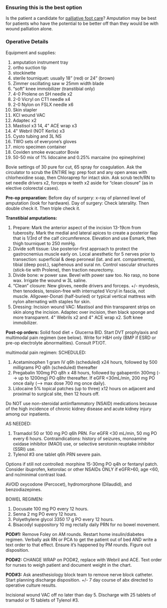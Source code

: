 <!-- Global site tag (gtag.js) - Google Analytics -->
<script async src="https://www.googletagmanager.com/gtag/js?id=G-BK8G9L0WNT"></script>
<script>
  window.dataLayer = window.dataLayer || [];
  function gtag(){dataLayer.push(arguments);}
  gtag('js', new Date());

  gtag('config', 'G-BK8G9L0WNT');
</script>

### Ensuring this is the best option

Is the patient a candidate for [palliative foot care](https://github.com/nealbarshes/nealbarshes.github.io/blob/main/articles/BarshesPalliativeFoot.pdf)? Amputation may be best for patients who have the potential to be better off than they would be with wound palliation alone.

### Operative Details

Equipment and supplies:
1.  amputation instrument tray
2.  ortho suction tip
3.  stockinette
4.  sterile tourniquet: usually 18” (red) or 24” (brown)
5.  Zimmer oscillating saw w 25mm width blade
6.  “soft” knee immobilizer (transtibial only)
7.  4-0 Prolene on SH needle x2
8.  2-0 Vicryl on CT1 needle x4
9.  2-0 Nylon on FSLX needle x6
10. Skin stapler
11. KCI wound VAC
12. Adaptec x2
13. Mastisol x3
14, 4" ACE wrap x3
15. 4" Webril (NOT Kerlix) x3
16. Cysto tubing and 3L NS
17. TWO sets of everyone’s gloves
18. micro specimen container
19. Coviden smoke evacuator Bovie
20. 50-50 mix of 1% lidocaine and 0.25% marcaine (no epinephrine)

Bovie settings of 30 pure for cut, 65 spray for coagulation. Ask the circulator to scrub the ENTIRE leg: prep foot and any open areas with chlorhexidine soap, then Chloraprep for intact skin. Ask scrub tech/RN to set needle drivers x2, forceps w teeth x2 aside for “clean closure” (as in elective colorectal cases). 

<b>Pre-op preparation:</b>
Before day of surgery: x-ray of planned level of amputation (look for hardware).
Day of surgery: Check laterality. Then double check it. Then triple check it.

<b>Transtibial amputations:</b>
1. Prepare: Mark the anterior aspect of the incision 13-19cm from tuberosity. Mark the medial and lateral apices to create a posterior flap that is 1/3rd of the calf circumference. Elevation and use Esmark, then thigh tourniquet to 250 mmHg.
2. Divide soft tissue: Use posterior-first approach to protect the gastrocnemius muscle early on. Local anesthetic for 5 nerves prior to transection: superficial & deep peroneal (lat. and ant. compartments), tibial (deep post.), saphenous and sural nn. Control vascular structures (stick-tie with Prolene), then traction neurectomy.
3. Divide bone: w power saw. Bevel with power saw too. No rasp, no bone wax. Irrigate the wound w 3L saline.
4. “Clean” closure: New gloves, needle drivers and forceps. +/- myodesis, then tenodesis, tension-free with interrupted Vicryl in fascia, not muscle. Allgower-Donati (half-buried) or typical vertical mattress with nylon alternating with staples for skin.
5. Dressing: Incision wound VAC: Mastisol and thin transparent strips on skin along the incision. Adaptec over incision, then black sponge and more transparent. 4" Webrils x2 and 4" ACE wrap x2. Soft knee immobilizer.

<b>Post-op orders:</b> Solid food diet + Glucerna BID. Start DVT prophylaxis and multimodal pain regimen (see below). Write for H&H only (BMP if ESRD or pre-op electrolyte abnormalities). Consult PT/OT. 

multimodal pain regimen:
SCHEDULED:
1. Acetaminophen 1 gram IV q6h (scheduled) x24 hours, followed by 500 milligrams PO q6h (scheduled) thereafter
2. Pregabalin 100mg PO q8h x 48 hours, followed by gabapentin 300mg (--> up to 1200mg) PO q8hr thereafter. If eGFR <30mL/min, 200 mg PO once daily (--> max dose 700 mg once daily).
3. Lidocaine 5% topical patches (up to three) x12 hours on adjacent and proximal to surgical site, then 12 hours off. 

Do NOT use non-steroidal antiinflammatory (NSAID) medications because of the high incidence of chronic kidney disease and acute kidney injury among our inpatients.


AS NEEDED: 
1. Tramadol 50 or 100 mg PO q6h PRN. For eGFR <30 mL/min, 50 mg PO every 6 hours. Contraindications: history of seizures, monoamine oxidase inhibitor (MAOI) use, or selective serotonin reuptake inhibitor (SSRI) use.
2. Tylenol #3 one tablet q6h PRN severe pain. 

Options if still not controlled: morphine 15-30mg PO q4h or fentanyl patch.  
Consider ibuprofen, ketorolac or other NSAIDs ONLY if eGFR>60, age <60, and no/minimal contrast load.

AVOID oxycodone (Percocet), hydromorphone (Dilaudid), and benzodiazepines.


BOWEL REGIMEN:
1. Docusate 100 mg PO every 12 hours.
2. Senna 2 mg PO every 12 hours.
3. Polyethylene glycol 3350 17 g PO every 12 hours.
4. Bisacodyl suppository 10 mg rectally daily PRN for no bowel movement.


<b>POD#1:</b> Remove Foley on AM rounds. Restart home insulin/diabetes regimen. Verbally ask RN or PCA to get the patient out of bed AND write a text order to that effect. Ensure it’s happened by PM rounds. Figure out disposition.

<b>POD#2:</b> CHANGE WRAP on POD#2, replace with Webril and ACE. Text order for nurses to weigh patient and document weight in the chart.

<b>POD#3:</b> Ask anesthesiology block team to remove nerve block catheter. Start planning discharge disposition. +/- 7 day course of abx directed to operative culture results.

Incisional wound VAC off no later than day 5. Discharge with 25 tablets of tramadol or 15 tablets of Tylenol #3.
